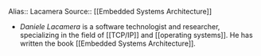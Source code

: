Alias:: Lacamera
Source:: [[Embedded Systems Architecture]]

- *Daniele Lacamera* is a software technologist and researcher, specializing in the field of [[TCP/IP]] and [[operating systems]]. He has written the book [[Embedded Systems Architecture]].